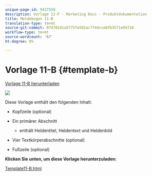 ```yaml
---
unique-page-id: 9437559
description: Vorlage 11-F - Marketing Docs - Produktdokumentation
title: Meldebogen 11-B
translation-type: tm+mt
source-git-commit: 074701d1a5f75fe592ac7f44cce6fb3571e94710
workflow-type: tm+mt
source-wordcount: '67'
ht-degree: 0%

---
```



# Vorlage 11-B {#template-b}

[Vorlage 11-B herunterladen](https://docs.marketo.com/download/attachments/9437559/template-11b.html?version=1&amp;modificationdate=1438211296000&amp;api=v2)

![](assets/image2015-8-4-11-3a2-3a54.png)

Diese Vorlage enthält den folgenden Inhalt:

* Kopfzeile (optional)
* Ein primärer Abschnitt

   * enthält Heldentitel, Heldentext und Heldenbild

* Vier Textkörperabschnitte (optional)
* Fußzeile (optional)

**Klicken Sie unten, um diese Vorlage herunterzuladen:**

[Template11-B.html](https://docs.marketo.com/download/attachments/9437559/template-11b.html?version=1&amp;modificationdate=1438211296000&amp;api=v2)
